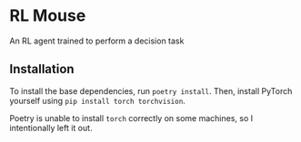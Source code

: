 # RL Mouse
An RL agent trained to perform a decision task

## Installation

To install the base dependencies, run `poetry install`. Then, install PyTorch yourself using `pip install torch
torchvision`.

Poetry is unable to install `torch` correctly on some machines, so I intentionally left it out.

